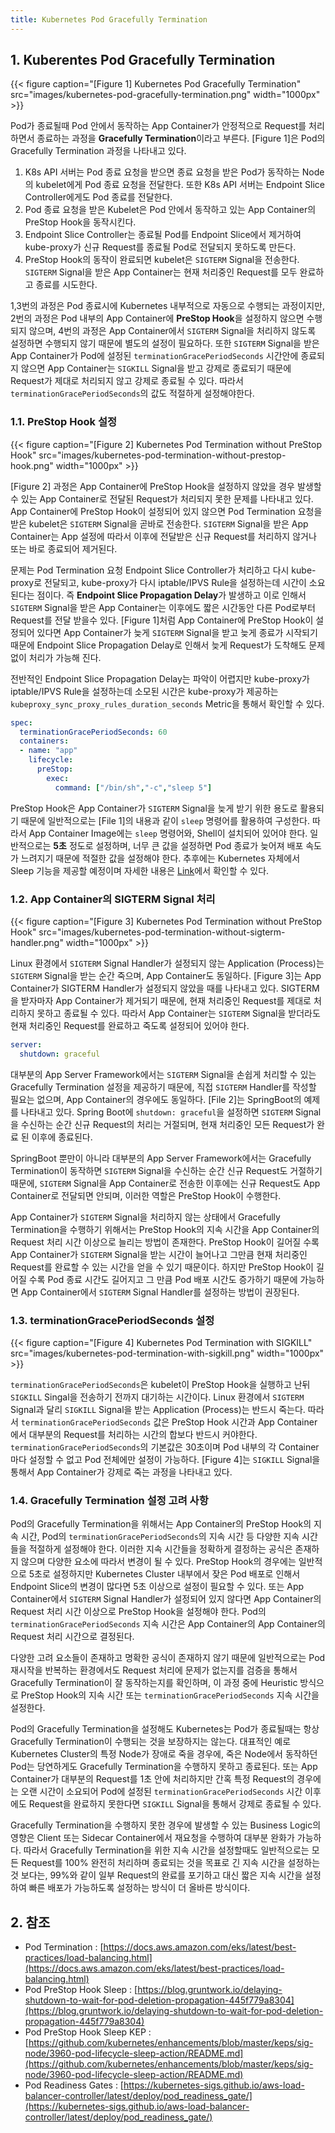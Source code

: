 ```yaml
---
title: Kubernetes Pod Gracefully Termination
---
```


## 1. Kuberentes Pod Gracefully Termination

{{< figure caption="[Figure 1] Kubernetes Pod Gracefully Termination" src="images/kubernetes-pod-gracefully-termination.png" width="1000px" >}}

Pod가 종료될때 Pod 안에서 동작하는 App Container가 안정적으로 Request를 처리하면서 종료하는 과정을 **Gracefully Termination**이라고 부른다. [Figure 1]은 Pod의 Gracefully Termination 과정을 나타내고 있다.

1. K8s API 서버는 Pod 종료 요청을 받으면 종료 요청을 받은 Pod가 동작하는 Node의 kubelet에게 Pod 종료 요청을 전달한다. 또한 K8s API 서버는 Endpoint Slice Controller에게도 Pod 종료를 전달한다.
2. Pod 종료 요청을 받은 Kubelet은 Pod 안에서 동작하고 있는 App Container의 PreStop Hook을 동작시킨다.
3. Endpoint Slice Controller는 종료될 Pod를 Endpoint Slice에서 제거하여 kube-proxy가 신규 Request를 종료될 Pod로 전달되지 못하도록 만든다.
4. PreStop Hook의 동작이 완료되면 kubelet은 `SIGTERM` Signal을 전송한다. `SIGTERM` Signal을 받은 App Container는 현재 처리중인 Request를 모두 완료하고 종료를 시도한다. 

1,3번의 과정은 Pod 종료시에 Kubernetes 내부적으로 자동으로 수행되는 과정이지만, 2번의 과정은 Pod 내부의 App Container에 **PreStop Hook**을 설정하지 않으면 수행되지 않으며, 4번의 과정은 App Container에서 `SIGTERM` Signal을 처리하지 않도록 설정하면 수행되지 않기 때문에 별도의 설정이 필요하다. 또한 `SIGTERM` Signal을 받은 App Container가 Pod에 설정된 `terminationGracePeriodSeconds` 시간안에 종료되지 않으면 App Container는 `SIGKILL` Signal을 받고 강제로 종료되기 때문에 Request가 제대로 처리되지 않고 강제로 종료될 수 있다. 따라서 `terminationGracePeriodSeconds`의 값도 적절하게 설정해야한다.

### 1.1. PreStop Hook 설정

{{< figure caption="[Figure 2] Kubernetes Pod Termination without PreStop Hook" src="images/kubernetes-pod-termination-without-prestop-hook.png" width="1000px" >}}

[Figure 2] 과정은 App Container에 PreStop Hook을 설정하지 않았을 경우 발생할 수 있는 App Container로 전달된 Request가 처리되지 못한 문제를 나타내고 있다. App Container에 PreStop Hook이 설정되어 있지 않으면 Pod Termination 요청을 받은 kubelet은 `SIGTERM` Signal을 곧바로 전송한다. `SIGTERM` Signal을 받은 App Container는 App 설정에 따라서 이후에 전달받은 신규 Request를 처리하지 않거나 또는 바로 종료되어 제거된다.

문제는 Pod Termination 요청 Endpoint Slice Controller가 처리하고 다시 kube-proxy로 전달되고, kube-proxy가 다시 iptable/IPVS Rule을 설정하는데 시간이 소요된다는 점이다. 즉 **Endpoint Slice Propagation Delay**가 발생하고 이로 인해서 `SIGTERM` Signal을 받은 App Container는 이후에도 짧은 시간동안 다른 Pod로부터 Request를 전달 받을수 있다. [Figure 1]처럼 App Container에 PreStop Hook이 설정되어 있다면 App Container가 늦게 `SIGTERM` Signal을 받고 늦게 종료가 시작되기 때문에 Endpoint Slice Propagation Delay로 인해서 늦게 Request가 도착해도 문제없이 처리가 가능해 진다.

전반적인 Endpoint Slice Propagation Delay는 파악이 어렵지만 kube-proxy가 iptable/IPVS Rule을 설정하는데 소모된 시간은 kube-proxy가 제공하는 `kubeproxy_sync_proxy_rules_duration_seconds` Metric을 통해서 확인할 수 있다.

```yaml {caption="[File 1] PreStop Hook sleep command Example", linenos=table}
spec:
  terminationGracePeriodSeconds: 60
  containers:
  - name: "app"
    lifecycle:
      preStop:
        exec:
          command: ["/bin/sh","-c","sleep 5"]
```

PreStop Hook은 App Container가 `SIGTERM` Signal을 늦게 받기 위한 용도로 활용되기 때문에 일반적으로는 [File 1]의 내용과 같이 `sleep` 명령어를 활용하여 구성한다. 따라서 App Container Image에는 `sleep` 명령어와, Shell이 설치되어 있어야 한다. 일반적으로는 **5초** 정도로 설정하며, 너무 큰 값을 설정하면 Pod 종료가 늦어져 배포 속도가 느려지기 때문에 적절한 값을 설정해야 한다. 추후에는 Kubernetes 자체에서 Sleep 기능을 제공할 예정이며 자세한 내용은 [Link](https://github.com/kubernetes/enhancements/blob/master/keps/sig-node/3960-pod-lifecycle-sleep-action/README.md)에서 확인할 수 있다.

### 1.2. App Container의 SIGTERM Signal 처리

{{< figure caption="[Figure 3] Kubernetes Pod Termination without PreStop Hook" src="images/kubernetes-pod-termination-without-sigterm-handler.png" width="1000px" >}}

Linux 환경에서 `SIGTERM` Signal Handler가 설정되지 않는 Application (Process)는 `SIGTERM` Signal을 받는 순간 죽으며, App Container도 동일하다. [Figure 3]는 App Container가 SIGTERM Handler가 설정되지 않았을 때를 나타내고 있다. SIGTERM을 받자마자 App Container가 제거되기 때문에, 현재 처리중인 Request를 제대로 처리하지 못하고 종료될 수 있다. 따라서 App Container는 `SIGTERM` Signal을 받더라도 현재 처리중인 Request를 완료하고 죽도록 설정되어 있어야 한다.

```yaml {caption="[File 2] SpringBoot SIGTEM Handler Configuration", linenos=table}
server:
  shutdown: graceful
```

대부분의 App Server Framework에서는 `SIGTERM` Signal을 손쉽게 처리할 수 있는 Gracefully Termination 설정을 제공하기 때문에, 직접 `SIGTERM` Handler를 작성할 필요는 없으며, App Container의 경우에도 동일하다. [File 2]는 SpringBoot의 예제를 나타내고 있다. Spring Boot에 `shutdown: graceful`을 설정하면 `SIGTERM` Signal을 수신하는 순간 신규 Request의 처리는 거절되며, 현재 처리중인 모든 Request가 완료 된 이후에 종료된다.

SpringBoot 뿐만이 아니라 대부분의 App Server Framework에서는 Gracefully Termination이 동작하면 `SIGTERM` Signal을 수신하는 순간 신규 Request도 거절하기 때문에, `SIGTERM` Signal을 App Container로 전송한 이후에는 신규 Request도 App Container로 전달되면 안되며, 이러한 역할은 PreStop Hook이 수행한다.

App Container가 `SIGTERM` Signal을 처리하지 않는 상태에서 Gracefully Termination을 수행하기 위해서는 PreStop Hook의 지속 시간을 App Container의 Request 처리 시간 이상으로 늘리는 방법이 존재한다. PreStop Hook이 길어질 수록 App Container가 `SIGTERM` Signal을 받는 시간이 늘어나고 그만큼 현재 처리중인 Request를 완료할 수 있는 시간을 얻을 수 있기 때문이다. 하지만 PreStop Hook이 길어질 수록 Pod 종료 시간도 길어지고 그 만큼 Pod 배포 시간도 증가하기 때문에 가능하면 App Container에서 `SIGTERM` Signal Handler를 설정하는 방법이 권장된다.

### 1.3. terminationGracePeriodSeconds 설정

{{< figure caption="[Figure 4] Kubernetes Pod Termination with SIGKILL" src="images/kubernetes-pod-termination-with-sigkill.png" width="1000px" >}}

`terminationGracePeriodSeconds`은 kubelet이 PreStop Hook을 실행하고 난뒤 `SIGKILL` Singal을 전송하기 전까지 대기하는 시간이다. Linux 환경에서 `SIGTERM` Signal과 달리 `SIGKILL` Signal을 받는 Application (Process)는 반드시 죽는다. 따라서 `terminationGracePeriodSeconds` 값은 PreStop Hook 시간과 App Container에서 대부분의 Request를 처리하는 시간의 합보다 반드시 커야한다. `terminationGracePeriodSeconds`의 기본값은 30초이며 Pod 내부의 각 Container마다 설정할 수 없고 Pod 전체에만 설정이 가능하다. [Figure 4]는 `SIGKILL` Signal을 통해서 App Container가 강제로 죽는 과정을 나타내고 있다.

### 1.4. Gracefully Termination 설정 고려 사항

Pod의 Gracefully Termination을 위해서는 App Container의 PreStop Hook의 지속 시간, Pod의 `terminationGracePeriodSeconds`의 지속 시간 등 다양한 지속 시간들을 적절하게 설정해야 한다. 이러한 지속 시간들을 정확하게 결정하는 공식은 존재하지 않으며 다양한 요소에 따라서 변경이 될 수 있다. PreStop Hook의 경우에는 일반적으로 5초로 설정하지만 Kubernetes Cluster 내부에서 잦은 Pod 배포로 인해서 Endpoint Slice의 변경이 많다면 5초 이상으로 설정이 필요할 수 있다. 또는 App Container에서 `SIGTERM` Signal Handler가 설정되어 있지 않다면 App Container의 Request 처리 시간 이상으로 PreStop Hook을 설정해야 한다. Pod의 `terminationGracePeriodSeconds` 지속 시간은 App Container의 App Container의 Request 처리 시간으로 결정된다. 

다양한 고려 요소들이 존재하고 명확한 공식이 존재하지 않기 때문에 일반적으로는 Pod 재시작을 반복하는 환경에서도 Request 처리에 문제가 없는지를 검증을 통해서 Gracefully Termination이 잘 동작하는지를 확인하며, 이 과정 중에 Heuristic 방식으로 PreStop Hook의 지속 시간 또는 `terminationGracePeriodSeconds` 지속 시간을 설정한다.

Pod의 Gracefully Termination을 설정해도 Kubernetes는 Pod가 종료될때는 항상 Gracefully Termination이 수행되는 것을 보장하지는 않는다. 대표적인 예로 Kubernetes Cluster의 특정 Node가 장애로 죽을 경우에, 죽은 Node에서 동작하던 Pod는 당연하게도 Gracefully Termination을 수행하지 못하고 종료된다. 또는 App Container가 대부분의 Request를 1초 안에 처리하지만 간혹 특정 Request의 경우에는 오랜 시간이 소요되어 Pod에 설정된 `terminationGracePeriodSeconds` 시간 이후에도 Request을 완료하지 못한다면 `SIGKILL` Signal을 통해서 강제로 종료될 수 있다.

Gracefully Termination을 수행하지 못한 경우에 발생할 수 있는 Business Logic의 영향은 Client 또는 Sidecar Container에서 재요청을 수행하여 대부분 완화가 가능하다. 따라서 Gracefully Termination을 위한 지속 시간을 설정할때도 일반적으로는 모든 Request를 100% 완전히 처리하며 종료되는 것을 목표로 긴 지속 시간을 설정하는것 보다는, 99%와 같이 일부 Request의 완료를 포기하고 대신 짧은 지속 시간을 설정하여 빠른 배포가 가능하도록 설정하는 방식이 더 올바른 방식이다.

## 2. 참조

* Pod Termination : [https://docs.aws.amazon.com/eks/latest/best-practices/load-balancing.html](https://docs.aws.amazon.com/eks/latest/best-practices/load-balancing.html)
* Pod PreStop Hook Sleep : [https://blog.gruntwork.io/delaying-shutdown-to-wait-for-pod-deletion-propagation-445f779a8304](https://blog.gruntwork.io/delaying-shutdown-to-wait-for-pod-deletion-propagation-445f779a8304)
* Pod PreStop Hook Sleep KEP : [https://github.com/kubernetes/enhancements/blob/master/keps/sig-node/3960-pod-lifecycle-sleep-action/README.md](https://github.com/kubernetes/enhancements/blob/master/keps/sig-node/3960-pod-lifecycle-sleep-action/README.md)
* Pod Readiness Gates : [https://kubernetes-sigs.github.io/aws-load-balancer-controller/latest/deploy/pod_readiness_gate/](https://kubernetes-sigs.github.io/aws-load-balancer-controller/latest/deploy/pod_readiness_gate/)
